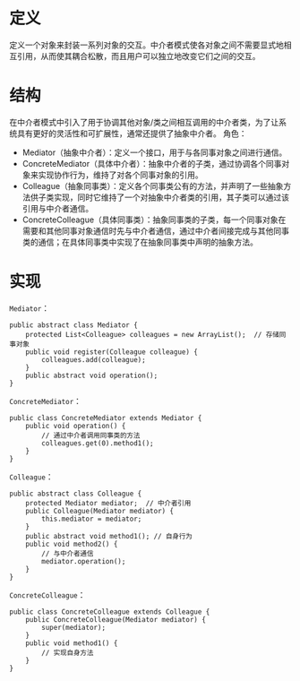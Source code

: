 # 定义
定义一个对象来封装一系列对象的交互。中介者模式使各对象之间不需要显式地相互引用，从而使其耦合松散，而且用户可以独立地改变它们之间的交互。

# 结构
在中介者模式中引入了用于协调其他对象/类之间相互调用的中介者类，为了让系统具有更好的灵活性和可扩展性，通常还提供了抽象中介者。
角色：
- Mediator（抽象中介者）：定义一个接口，用于与各同事对象之间进行通信。
- ConcreteMediator（具体中介者）：抽象中介者的子类，通过协调各个同事对象来实现协作行为，维持了对各个同事对象的引用。
- Colleague（抽象同事类）：定义各个同事类公有的方法，并声明了一些抽象方法供子类实现，同时它维持了一个对抽象中介者类的引用，其子类可以通过该引用与中介者通信。
- ConcreteColleague（具体同事类）：抽象同事类的子类，每一个同事对象在需要和其他同事对象通信时先与中介者通信，通过中介者间接完成与其他同事类的通信；在具体同事类中实现了在抽象同事类中声明的抽象方法。

# 实现
`Mediator`：
```
public abstract class Mediator {
	protected List<Colleague> colleagues = new ArrayList();  // 存储同事对象
	public void register(Colleague colleague) {
		colleagues.add(colleague);
	}
	public abstract void operation();
}
```
`ConcreteMediator`：
```
public class ConcreteMediator extends Mediator {
	public void operation() {
		// 通过中介者调用同事类的方法
		colleagues.get(0).method1();
	}
}
```
`Colleague`：
```
public abstract class Colleague {
	protected Mediator mediator;  // 中介者引用
	public Colleague(Mediator mediator) {
		this.mediator = mediator;
	}
	public abstract void method1(); // 自身行为
	public void method2() {
		// 与中介者通信
		mediator.operation();
	}
}
```
`ConcreteColleague`：
```
public class ConcreteColleague extends Colleague {
	public ConcreteColleague(Mediator mediator) {
		super(mediator);
	}
	public void method1() {
		// 实现自身方法
	}
}
```